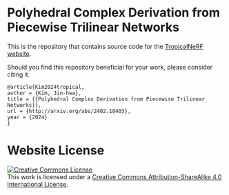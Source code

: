 # Polyhedral Complex Derivation from Piecewise Trilinear Networks

This is the repository that contains source code for the [TropicalNeRF website](https://tropical-nerf.github.io).

Should you find this repository beneficial for your work, please consider citing it.
```
@article{Kim2024tropical,
author = {Kim, Jin-hwa},
title = {{Polyhedral Complex Derivation from Piecewise Trilinear Networks}},
url = {http://arxiv.org/abs/2402.10403},
year = {2024}
}
```

# Website License
<a rel="license" href="http://creativecommons.org/licenses/by-sa/4.0/"><img alt="Creative Commons License" style="border-width:0" src="https://i.creativecommons.org/l/by-sa/4.0/88x31.png" /></a><br />This work is licensed under a <a rel="license" href="http://creativecommons.org/licenses/by-sa/4.0/">Creative Commons Attribution-ShareAlike 4.0 International License</a>.
